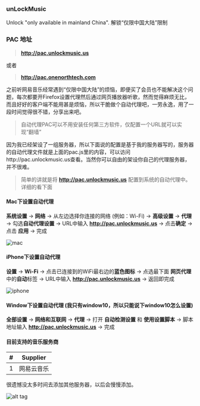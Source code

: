 ### unLockMusic
Unlock "only available in mainland China". 解锁“仅限中国大陆”限制

### PAC 地址

> **http://pac.unlockmusic.us**

或者

> **http://pac.onenorthtech.com**


之前听网易音乐经常遇到“仅限中国大陆”的烦恼，即便买了会员也不能解决这个问题，每次都要开Firefox设置代理然后通过网页播放器听歌，然而觉得麻烦无比，而且好好的客户端不能用甚是烦恼，所以干脆做个自动代理吧，一劳永逸，用了一段时间觉得很不错，分享出来吧。

> 自动代理PAC可以不用安装任何第三方软件，仅配置一个URL就可以实现“翻墙”

因为我已经架设了一组服务器，所以下面说的配置是基于我的服务器写的，服务器的自动代理文件就是上面的pac.js里的内容，可以访问http://pac.unlockmusic.us查看。当然你可以自由的架设你自己的代理服务器，并不很难。

> 简单的讲就是将 **http://pac.unlockmusic.us** 配置到系统的自动代理中。详细的看下面


#### Mac下设置自动代理
**系统设置** -> **网络** -> 从左边选择你连接的网络 (例如：Wi-Fi) -> **高级设置** -> **代理** -> 勾选**自动代理设置** -> URL中输入 **http://pac.unlockmusic.us** -> 点击**确定** -> 点击 **应用** -> 完成

![mac](https://cloud.githubusercontent.com/assets/7279067/22134364/756f30a4-df01-11e6-838b-d9ce05428aff.gif)

#### iPhone下设置自动代理
**设置** -> **Wi-Fi** -> 点击已连接到的WiFi最右边的**蓝色图标** -> 点选最下面 **网页代理** 中的**自动**标签 -> URL中输入 **http://pac.unlockmusic.us** -> 返回即完成

![iphone](https://cloud.githubusercontent.com/assets/7279067/22134363/743484aa-df01-11e6-9510-562a2326164c.gif)


#### Window下设置自动代理 (我只有window10，所以只能说下window10怎么设置)
**全部设置** -> **网络和互联网** -> **代理** -> 打开 **自动检测设置** 和 **使用设置脚本** -> 脚本地址输入 **http://pac.unlockmusic.us** -> 完成

#### 目前支持的音乐服务商

| # |  Supplier  |
|:-:|:----------:|
| 1 | 网易云音乐   |

很遗憾没太多时间去添加其他服务器，以后会慢慢添加。

![alt tag](https://cloud.githubusercontent.com/assets/7279067/22133926/68bb017e-defe-11e6-9cbc-1735511726d4.jpg)
